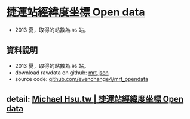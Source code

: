 # [捷運站經緯度坐標 Open data](https://raw.github.com/evenchange4/mrt_opendata/master/mrt.json) 
- 2013 夏，取得的站數為 `96` 站。

## 資料說明
- 2013 夏，取得的站數為 `96` 站。
- download rawdata on github: [mrt.json](https://raw.github.com/evenchange4/mrt_opendata/master/mrt.json) 
- source code: [github.com/evenchange4/mrt_opendata](https://github.com/evenchange4/mrt_opendata)

## detail: [Michael Hsu.tw | 捷運站經緯度坐標 Open data](http://michaelhsu.tw/2013/06/25/%E6%8D%B7%E9%81%8B%E7%AB%99%E7%B6%93%E7%B7%AF%E5%BA%A6%E5%9D%90%E6%A8%99-open-data/)